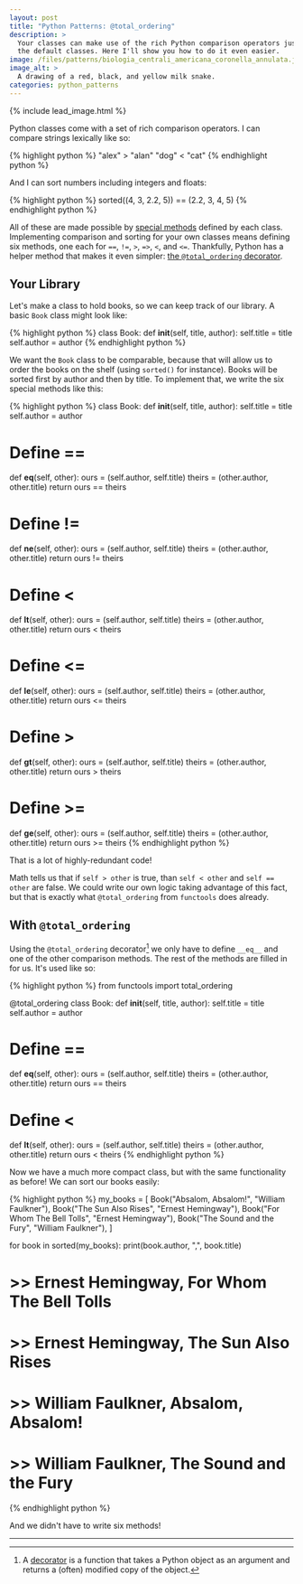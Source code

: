 ```yaml
---
layout: post
title: "Python Patterns: @total_ordering"
description: >
  Your classes can make use of the rich Python comparison operators just like
  the default classes. Here I'll show you how to do it even easier.
image: /files/patterns/biologia_centrali_americana_coronella_annulata.jpg
image_alt: >
  A drawing of a red, black, and yellow milk snake.
categories: python_patterns
---
```


{% include lead_image.html %}

Python classes come with a set of rich comparison operators. I can compare
strings lexically like so:

{% highlight python %}
"alex" > "alan"
"dog" < "cat"
{% endhighlight python %}

And I can sort numbers including integers and floats:

{% highlight python %}
sorted((4, 3, 2.2, 5)) == (2.2, 3, 4, 5)
{% endhighlight python %}

All of these are made possible by [special methods][special] defined by each
class. Implementing comparison and sorting for your own classes means defining
six methods, one each for `==`, `!=`, `>`, `=>`, `<`, and `<=`. Thankfully,
Python has a helper method that makes it even simpler: [the `@total_ordering`
decorator][total].

[special]: https://docs.python.org/3/reference/datamodel.html#specialnames
[total]: https://docs.python.org/3/library/functools.html#functools.total_ordering

## Your Library

Let's make a class to hold books, so we can keep track of our library. A basic
`Book` class might look like:

{% highlight python %}
class Book:
  def __init__(self, title, author):
    self.title = title
    self.author = author
{% endhighlight python %}

We want the `Book` class to be comparable, because that will allow us to order
the books on the shelf (using `sorted()` for instance). Books will be sorted
first by author and then by title. To implement that, we write the six special
methods like this:

{% highlight python %}
class Book:
  def __init__(self, title, author):
    self.title = title
    self.author = author

  # Define ==
  def __eq__(self, other):
    ours = (self.author, self.title)
    theirs = (other.author, other.title)
    return ours == theirs

  # Define !=
  def __ne__(self, other):
    ours = (self.author, self.title)
    theirs = (other.author, other.title)
    return ours != theirs

  # Define <
  def __lt__(self, other):
    ours = (self.author, self.title)
    theirs = (other.author, other.title)
    return ours < theirs

  # Define <=
  def __le__(self, other):
    ours = (self.author, self.title)
    theirs = (other.author, other.title)
    return ours <= theirs

  # Define >
  def __gt__(self, other):
    ours = (self.author, self.title)
    theirs = (other.author, other.title)
    return ours > theirs

  # Define >=
  def __ge__(self, other):
    ours = (self.author, self.title)
    theirs = (other.author, other.title)
    return ours >= theirs
{% endhighlight python %}

That is a lot of highly-redundant code!

Math tells us that if `self > other` is true, than `self < other` and `self ==
other` are false. We could write our own logic taking advantage of this fact,
but that is exactly what `@total_ordering` from `functools` does already.

## With `@total_ordering`

Using the `@total_ordering` decorator[^1] we only have to define `__eq__` and
one of the other comparison methods. The rest of the methods are filled in for
us. It's used like so:

{% highlight python %}
from functools import total_ordering


@total_ordering
class Book:
  def __init__(self, title, author):
    self.title = title
    self.author = author

  # Define ==
  def __eq__(self, other):
    ours = (self.author, self.title)
    theirs = (other.author, other.title)
    return ours == theirs

  # Define <
  def __lt__(self, other):
    ours = (self.author, self.title)
    theirs = (other.author, other.title)
    return ours < theirs
{% endhighlight python %}

Now we have a much more compact class, but with the same functionality as
before! We can sort our books easily:

{% highlight python %}
my_books = [
  Book("Absalom, Absalom!", "William Faulkner"),
  Book("The Sun Also Rises", "Ernest Hemingway"),
  Book("For Whom The Bell Tolls", "Ernest Hemingway"),
  Book("The Sound and the Fury", "William Faulkner"),
]

for book in sorted(my_books):
  print(book.author, ",", book.title)

# >> Ernest Hemingway, For Whom The Bell Tolls
# >> Ernest Hemingway, The Sun Also Rises
# >> William Faulkner, Absalom, Absalom!
# >> William Faulkner, The Sound and the Fury
{% endhighlight python %}

And we didn't have to write six methods!

---
[^1]: A [decorator][decorator] is a function that takes a Python object as an argument and returns a (often) modified copy of the object.

[decorator]: https://docs.python.org/3/glossary.html#term-decorator
